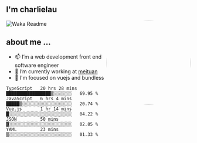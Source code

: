 
<h2>I'm charlielau</h2>
<img align='right' style="border-radius:50%" src="https://avatars1.githubusercontent.com/u/44078251?s=460&u=6b4f1c257663e44063b0b6a21c9c94f45bcfdcc7&v=4" width="230">

![Waka Readme](https://github.com/CharlieLau/charlielau/workflows/Waka%20Readme/badge.svg)

## about me ...
- 📫 I’m a web development front end software engineer
- 🔭 I’m currently working at  <a href="https://www.meituan.com">meituan</a>
- 🔭 I'm focused on vuejs and bundless

<!-- <p align="center">
  <a href="https://github.com/charlielau" class="rich-diff-level-one">
    <img src="https://github-readme-stats.vercel.app/api?username=charlielau&title_color=333&text_color=777" alt="CharlieLau" >
  </a>
</p> -->

<!--START_SECTION:waka-->
```text
TypeScript   20 hrs 28 mins  █████████████████▒░░░░░░░   69.95 % 
JavaScript   6 hrs 4 mins    █████▒░░░░░░░░░░░░░░░░░░░   20.74 % 
Vue.js       1 hr 14 mins    █░░░░░░░░░░░░░░░░░░░░░░░░   04.22 % 
JSON         50 mins         ▓░░░░░░░░░░░░░░░░░░░░░░░░   02.85 % 
YAML         23 mins         ▒░░░░░░░░░░░░░░░░░░░░░░░░   01.33 % 
```
<!--END_SECTION:waka-->
